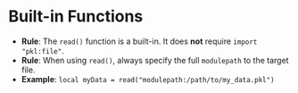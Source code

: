 
# Built-in Functions

- **Rule**: The `read()` function is a built-in. It does **not** require `import "pkl:file"`.
- **Rule**: When using `read()`, always specify the full `modulepath` to the target file.
- **Example**: `local myData = read("modulepath:/path/to/my_data.pkl")`
